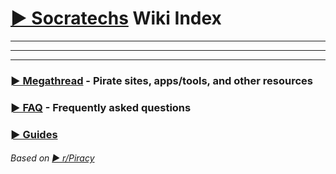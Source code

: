 # [► Socratechs](https://www.facebook.com/groups/socratechs/) Wiki Index


---

---

---



### [► Megathread](https://github.com/dexter21767/socratechs/blob/gh-pages/megathread.md) - Pirate sites, apps/tools, and other resources



### [► FAQ](https://github.com/dexter21767/socratechs/blob/gh-pages/faq.md) - Frequently asked questions



### [► Guides](https://github.com/dexter21767/socratechs/blob/gh-pages/guides.md)




###### Based on [► r/Piracy](https://www.reddit.com/r/Piracy/wiki)


